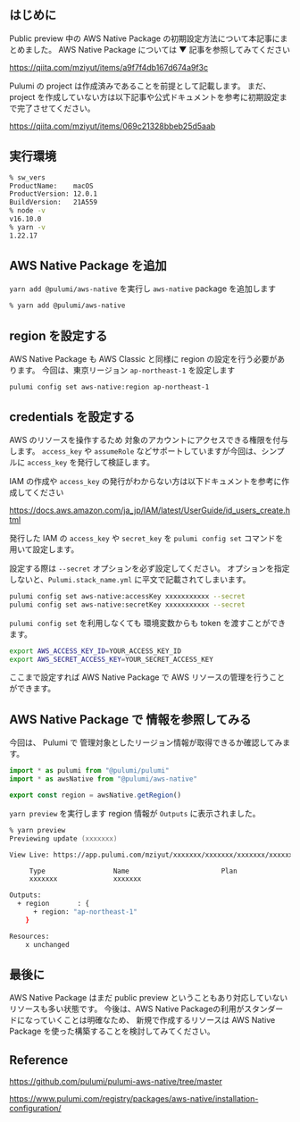 <!--
title:   Pulumi (TypeScript) で AWS Native Package を利用する初期設定
tags:    AWS,AdventCalendar2021,Infrastructure_as_code,Pulumi,TypeScript
id:      049df55f5ad16c81aa6f
private: false
-->
## はじめに

Public preview 中の AWS Native Package の初期設定方法について本記事にまとめました。
AWS Native Package については ▼ 記事を参照してみてください

https://qiita.com/mziyut/items/a9f7f4db167d674a9f3c

Pulumi の project は作成済みであることを前提として記載します。
まだ、 project を作成していない方は以下記事や公式ドキュメントを参考に初期設定まで完了させてください。

https://qiita.com/mziyut/items/069c21328bbeb25d5aab

## 実行環境

```zsh
% sw_vers
ProductName:	macOS
ProductVersion:	12.0.1
BuildVersion:	21A559
% node -v
v16.10.0
% yarn -v
1.22.17
```

## AWS Native Package を追加

`yarn add @pulumi/aws-native` を実行し `aws-native` package を追加します

```zsh
% yarn add @pulumi/aws-native
```

## region を設定する

AWS Native Package も AWS Classic と同様に region の設定を行う必要があります。
今回は、東京リージョン `ap-northeast-1` を設定します


```
pulumi config set aws-native:region ap-northeast-1
```

## credentials を設定する

AWS のリソースを操作するため 対象のアカウントにアクセスできる権限を付与します。
`access_key` や `assumeRole` などサポートしていますが今回は、シンプルに `access_key` を発行して検証します。

IAM の作成や `access_key` の発行がわからない方は以下ドキュメントを参考に作成してください

https://docs.aws.amazon.com/ja_jp/IAM/latest/UserGuide/id_users_create.html

発行した IAM の `access_key` や `secret_key` を `pulumi config set` コマンドを用いて設定します。

設定する際は `--secret` オプションを必ず設定してください。
オプションを指定しないと、`Pulumi.stack_name.yml` に平文で記載されてしまいます。

```zsh
pulumi config set aws-native:accessKey xxxxxxxxxxx --secret
pulumi config set aws-native:secretKey xxxxxxxxxxx --secret
```

`pulumi config set` を利用しなくても 環境変数からも token を渡すことができます。

```zsh
export AWS_ACCESS_KEY_ID=YOUR_ACCESS_KEY_ID
export AWS_SECRET_ACCESS_KEY=YOUR_SECRET_ACCESS_KEY
```

ここまで設定すれば AWS Native Package で AWS リソースの管理を行うことができます。

## AWS Native Package で 情報を参照してみる

今回は、 Pulumi で 管理対象としたリージョン情報が取得できるか確認してみます。


```ts:index.ts
import * as pulumi from "@pulumi/pulumi"
import * as awsNative from "@pulumi/aws-native"

export const region = awsNative.getRegion()
```

`yarn preview` を実行します
region 情報が `Outputs` に表示されました。

```zsh
% yarn preview
Previewing update (xxxxxxx)

View Live: https://app.pulumi.com/mziyut/xxxxxxx/xxxxxxx/xxxxxxx/xxxxxxx-xxxxxxx-xxxxxxx-xxxxxxx-xxxxxxx

     Type                 Name                       Plan
     xxxxxxx              xxxxxxx

Outputs:
  + region       : {
      + region: "ap-northeast-1"
    }

Resources:
    x unchanged
```

## 最後に

AWS Native Package はまだ public preview ということもあり対応していないリソースも多い状態です。
今後は、AWS Native Packageの利用がスタンダードになっていくことは明確なため、
新規で作成するリソースは AWS Native Package を使った構築することを検討してみてください。


## Reference

https://github.com/pulumi/pulumi-aws-native/tree/master

https://www.pulumi.com/registry/packages/aws-native/installation-configuration/